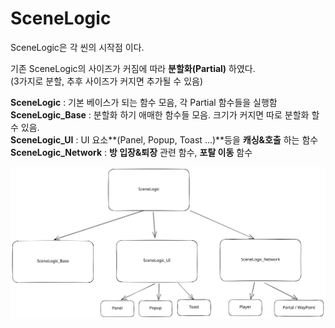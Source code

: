 # SceneLogic

SceneLogic은 각 씬의 시작점 이다.

기존 SceneLogic의 사이즈가 커짐에 따라 **분할화(Partial)** 하였다.\
(3가지로 분할, 추후 사이즈가 커지면 추가될 수 있음)

**SceneLogic** : 기본 베이스가 되는 함수 모음, 각 Partial 함수들을 실행함\
**SceneLogic\_Base** : 분할화 하기 애매한 함수들 모음. 크기가 커지면 따로 분할화 할 수 있음.\
**SceneLogic\_UI** : UI 요소**(Panel, Popup, Toast ...)**등을 **캐싱&호출** 하는 함수\
**SceneLogic\_Network** : **방 입장&퇴장** 관련 함수, **포탈 이동** 함수



<img src="../../.gitbook/assets/file.excalidraw (1).svg" alt="" class="gitbook-drawing">
